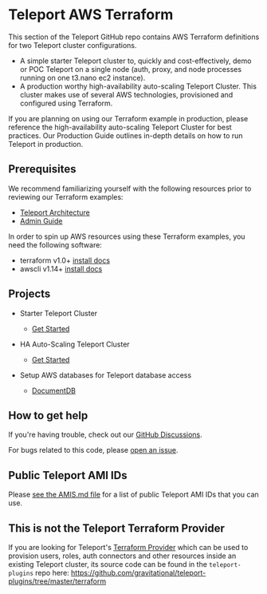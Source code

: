 # Teleport AWS Terraform

This section of the Teleport GitHub repo contains AWS Terraform definitions for two Teleport cluster configurations.

- A simple starter Teleport cluster to, quickly and cost-effectively, demo or POC Teleport on a single node (auth, proxy, and node processes running on one t3.nano ec2 instance).
- A production worthy high-availability auto-scaling Teleport Cluster. This cluster makes use of several AWS technologies, provisioned and configured using Terraform.

If you are planning on using our Terraform example in production, please reference the high-availability auto-scaling Teleport Cluster for best practices. Our Production Guide outlines in-depth details on how to run Teleport in production.

## Prerequisites

We recommend familiarizing yourself with the following resources prior to reviewing our Terraform examples:

- [Teleport Architecture](https://goteleport.com/docs/architecture/overview/)
- [Admin Guide](https://goteleport.com/docs/management/admin/)

In order to spin up AWS resources using these Terraform examples, you need the following software:

- terraform v1.0+ [install docs](https://learn.hashicorp.com/tutorials/terraform/install-cli)
- awscli v1.14+ [install docs](https://docs.aws.amazon.com/cli/latest/userguide/getting-started-install.html)

## Projects

- Starter Teleport Cluster
  - [Get Started](starter-cluster/README.md)

- HA Auto-Scaling Teleport Cluster
  - [Get Started](ha-autoscale-cluster/README.md)

- Setup AWS databases for Teleport database access
  - [DocumentDB](database-access/docdb/README.md)

## How to get help

If you're having trouble, check out our [GitHub Discussions](https://github.com/gravitational/teleport/discussions).

For bugs related to this code, please [open an issue](https://github.com/gravitational/teleport/issues/new/choose).

## Public Teleport AMI IDs

Please [see the AMIS.md file](AMIS.md) for a list of public Teleport AMI IDs that you can use.

## This is not the Teleport Terraform Provider

If you are looking for Teleport's [Terraform Provider](https://goteleport.com/docs/setup/guides/terraform-provider/) which can be used to provision users, roles, auth connectors and other resources inside an existing Teleport cluster, its source code can be found in the `teleport-plugins` repo here: https://github.com/gravitational/teleport-plugins/tree/master/terraform
